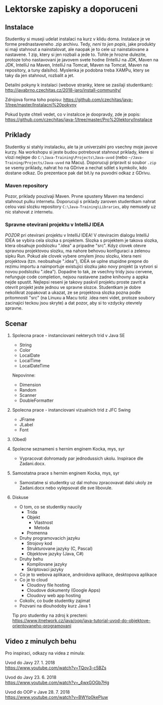 Lektorske zapisky a doporuceni
==============================

Instalace
---------

Studentky si museji udelat instalaci na kurz v klidu doma. Instalace je ve forme prednastaveneho .zip archivu. Tedy, *neni to jen popis*, jake produkty si maji stahnout a nainstalovat, ale naopak je to cele uz nainstalovane a nastavene. 1 zip, ktery si jen rozbali a jede to. Tohle je hrozne dulezite, protoze toho nastavovani je javovem svete hodne (IntelliJ na JDK, Maven na JDK, IntelliJ na Maven, IntelliJ na Tomcat, Maven na Tomcat, Maven na repository, a tuny dalsiho).
Myslenka je podobna treba XAMPu, ktery se taky da jen stahnout, rozbalit a jet.

Detailni pokyny k instalaci (webove stranky, ktere se zasilaji studentkam):
http://javabrno.czechitas.cz/2018-jaro/install-community/

Zdrojova forma toho popisu:
https://github.com/czechitas/java-1/tree/master/Instalacni%20pokyny

Pokud byste chteli vedet, co v instalcce je doopravdy, zde je popis:
https://github.com/czechitas/java-1/tree/master/Pro%20lektory/Instalace



Priklady
--------

Studentky si stahly instalacku, ale ta je univerzalni pro vsechny moje javove kurzy.
Na workshopu si jeste budou potrebovat stahnout priklady, ktere si vlozi nejlepe do `C:\Java-Training\Projects\Java-uvod` (nebo `~/Java-Training/Projects/Java-uvod` na Macu).
Doporucuji pripravit si soubor `.zip` se vsemy priklady, nahrat ho na GDrive a nechat sdilet s kymkoliv, kdo dostane odkaz. Do prezentace pak dat bit.ly na puvodni odkaz z GDrivu.


### Maven repository

Pozor, priklady pouzivaji Maven. Prvne spusteny Maven ma tendenci stahnout pulku internetu. Doporucuji s priklady zaroven studentkam nahrat celou vasi slozku repository `C:\Java-Training\Libraries`, aby nemusely uz nic stahovat z internetu.


### Spravne otevirani projektu v IntelliJ IDEA

*POZOR* pri otevirani projektu v IntelliJ IDEA! V oteviracim dialogu IntelliJ IDEA se vybira cela slozka s projektem. Slozka s projektem je takova slozka, ktera obsahuje podslozku ".idea" a pripadne "src". Kdyz clovek otevre spravnou projektovou slozku, ma nahore behovou konfiguraci a zelenou sipku Run. Pokud ale clovek vybere omylem jinou slozku, ktera neni projektova (tzn. neobsahuje ".idea"), IDEA se uplne stupidne prepne do rezimu importu a naimportuje existujici slozku jako novy projekt (a vytvori si novou podslozku ".idea"). Dopadne to tak, ze vsechny tridy jsou cervene, nefunguje code completion, nejsou nastavene zadne knihovny a appka nejde spustit. Nejlepsi reseni je takovy paskvil projektu proste zavrit a otevrit projekt jeste jednou ve spravne slozce.
Studentkam je dobre nekolikrat zopakovat a ukazat, ze se projektova slozka pozna podle pritomnosti "src" (na Linuxu a Macu totiz .idea neni videt, protoze soubory zacinajici teckou jsou skryte) a dat pozor, aby si to vzdycky otevrely spravne.



Scenar
------

1. Spolecna prace - instanciovani nekterych trid v Java SE
    * String
    * Color
    * LocalDate
    * LocalTime
    * LocalDateTime
    
    Nepovinne:
    * Dimension
    * Random
    * Scanner
    * DoubleFormatter

2. Spolecna prace - instanciovani vizualnich trid z JFC Swing
    * JFrame
    * JLabel
    * Font

3. (Obed)

4. Spolecne seznameni s hernim enginem Kocka, mys, syr
    * Vypracovat dohromady par jednodussich ukolu. Inspirace dle Zadani.docx.

5. Samostatna prace s hernim enginem Kocka, mys, syr
    * Samostatne si studentky uz dal mohou zpracovavat dalsi ukoly ze Zadani.docx
      nebo vylepsovat dle sve libovule.

6. Diskuse
    * O tom, co se studentky naucily
        * Trida
        * Objekt
            * Vlastnost
            * Metoda
        * Promenna
    * Druhy programovacich jazyku
        * Strojovy kod
        * Strukturovane jazyky (C, Pascal)
        * Objektove jazyky (Java, C#)
    * Druhy behu
        * Kompilovane jazyky
        * Skriptovaci jazyky
    * Co je to webova aplikace, androidova aplikace, desktopova aplikace
    * Co je to cloud
        * Cloudovy file hosting
        * Cloudove dokumenty (Google Apps)
        * Cloudovy web app hosting
    * Cokoliv, co bude studentky zajimat
    * Pozvani na dlouhodoby kurz Java 1

    Tip pro studentky na zdroj k precteni:
    https://www.itnetwork.cz/java/oop/java-tutorial-uvod-do-objektove-orientovaneho-programovani



Video z minulych behu
---------------------

Pro inspiraci, odkazy na videa z minula:

Uvod do Javy 27. 1. 2018<br/>
https://www.youtube.com/watch?v=TQov3-c5BZs

Uvod do Javy 23. 6. 2018<br/>
https://www.youtube.com/watch?v=_4wxGOGb7Hg

Uvod do OOP v Jave 28. 7. 2018<br/>
https://www.youtube.com/watch?v=BWYp0kePluw

